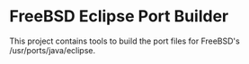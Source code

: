 # FreeBSD Eclipse Port Builder

This project contains tools to build the port files for
FreeBSD's /usr/ports/java/eclipse.
